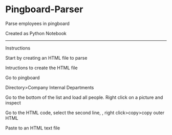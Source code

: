 # Pingboard-Parser
Parse employees in pingboard

Created as Python Notebook

------------------------
Instructions

Start by creating an HTML file to parse

Intructions to create the HTML file

Go to pingboard

Directory>Company Internal Departments

Go to the bottom of the list and load all people. Right click on a picture and inspect

Go to the HTML code, select the second line, <html>, right click>copy>copy outer HTML

Paste to an HTML text file
